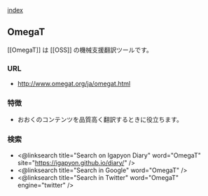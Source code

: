 [index](https://igapyon.github.io/diary/keyword/index.html)

## OmegaT

[[OmegaT]] は [[OSS]] の機械支援翻訳ツールです。

### URL

* http://www.omegat.org/ja/omegat.html

### 特徴

* おおくのコンテンツを品質高く翻訳するときに役立ちます。

### 検索

* <@linksearch title="Search on Igapyon Diary" word="OmegaT" site="https://igapyon.github.io/diary/" />
* <@linksearch title="Search in Google" word="OmegaT" />
* <@linksearch title="Search in Twitter" word="OmegaT" engine="twitter" />

